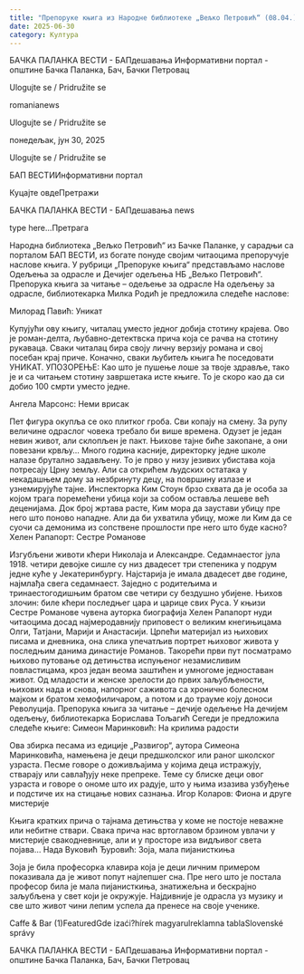 ```yaml
---
title: "Препоруке књига из Народне библиотеке „Вељко Петровић“ (08.04.)"
date: 2025-06-30
category: Култура
---
```


БАЧКА ПАЛАНКА ВЕСТИ - БАПдешавања Информативни портал - општине Бачка Паланка, Бач, Бачки Петровац

Ulogujte se / Pridružite se

romanianews

Ulogujte se / Pridružite se

понедељак, јун 30, 2025

Ulogujte se / Pridružite se

БАП ВЕСТИИнформативни портал

Куцајте овдеПретражи

БАЧКА ПАЛАНКА ВЕСТИ - БАПдешавања news

type here...Претрага

Народна библиотека „Вељко Петровић“ из Бачке Паланке, у сарадњи са порталом БАП ВЕСТИ, из богате понуде својим читаоцима препоручује наслове књига. У рубрици „Препоруке књига“ представљамо наслове Одељења за одрасле и Дечијег одељења НБ „Вељко Петровић“.
Препорука књига за читање – одељење за одрасле
На одељењу за одрасле, библиотекарка Милка Родић је предложила следеће наслове:


Милорад Павић: Уникат

Купујући ову књигу, читалац уместо једног добија стотину крајева. Ово је роман-делта, љубавно-детектвска прича која се рачва на стотину рукаваца. Сваки читалац бира своју личну верзију романа и свој посебан крај приче. Коначно, сваки љубитељ књига ће поседовати УНИКАТ. УПОЗОРЕЊЕ: Као што је пушење лоше за твоје здравље, тако је и са читањем стотину завршетака исте књиге. То је скоро као да си добио 100 смрти уместо једне.


Ангела Марсонс: Неми врисак

Пет фигура окупља се око плитког гроба. Сви копају на смену. За рупу величине одраслог човека требало би више времена. Одузет је један невин живот, али склопљен је пакт. Њихове тајне биће закопане, а они повезани крвљу… Много година касније, директорку једне школе налазе брутално задављену. То је прво у низу језивих убистава која потресају Црну земљу. Али са открићем људских остатака у некадашњем дому за незбринуту децу, на површину излазе и узнемирујуће тајне. Инспекторка Ким Стоун брзо схвата да је особа за којом трага поремећени убица који за собом оставља лешеве већ деценијама. Док број жртава расте, Ким мора да заустави убицу пре него што поново нападне. Али да би ухватила убицу, може ли Ким да се суочи са демонима из сопствене прошлости пре него што буде касно?
Хелен Рапапорт: Сестре Романове



Изгубљени животи кћери Николаја и Александре. Седамнаестог јула 1918. четири девојке сишле су низ двадесет три степеника у подрум једне куће у Јекатеринбургу. Најстарија је имала двадесет две године, најмлађа свега седамнаест. Заједно с родитељима и тринаестогодишњим братом све четири су бездушно убијене. Њихов злочин: биле кћери последњег цара и царице свих Руса. У књизи Сестре Романове чувена ауторка биографија Хелен Рапапорт нуди читаоцима досад најмеродавнију приповест о великим кнегињицама Олги, Татјани, Марији и Анастасији. Црпећи материјал из њихових писама и дневника, она слика упечатљив портрет њиховог живота у последњим данима династије Романов. Такорећи први пут посматрамо њихово путовање од детињства испуњеног незамисливим повластицама, кроз један веома заштићен и умногоме једноставан живот. Од младости и женске зрелости до првих заљубљености, њихових нада и снова, напорног саживота са хронично болесном мајком и братом хемофиличаром, а потом и до трауме коју доноси Револуција.
Препорука књига за читање – дечије одељење
На дечијем одељењу, библиотекарка Борислава Тољагић Сегеди је предложила следеће књиге:
Симеон Маринковић: На крилима радости

Ова збирка песама из едиције „Развигор“, аутора Симеона Маринковића, намењена је деци предшколског или раног школског узраста. Песме говоре о доживљајима у којима деца истражују, стварају или савлађују неке препреке. Теме су блиске деци овог узраста и говоре о ономе што их радује, што у њима изазива узбуђење и подстиче их на стицање нових сазнања.
Игор Коларов: Фиона и друге мистерије

Књига кратких прича о тајнама детињства у коме не постоје неважне или небитне ствари. Свака прича нас вртоглавом брзином увлачи у мистерије свакодневнице, али и у просторе иза видљивог света појава…
Нада Вуковић Ђуровић: Зоја, мала пијанисткиња

Зоја је била професорка клавира која је деци личним примером показивала да је живот попут најлепшег сна. Пре него што је постала професор била је мала пијанисткиња, знатижељна и бескрајно заљубљена у свет који је окружује. Најдивније је одрасла уз музику и све што живот чини лепим успела да пренесе на своје ученике.

Caffe & Bar (1)FeaturedGde izaći?hírek magyarulreklamna tablaSlovenské správy

БАЧКА ПАЛАНКА ВЕСТИ - БАПдешавања Информативни портал - општине Бачка Паланка, Бач, Бачки Петровац
